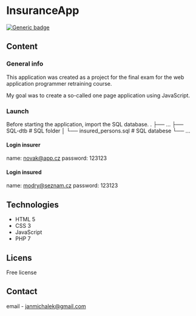 # InsuranceApp

[![Generic badge](https://img.shields.io/badge/version-1.0.0-<COLOR>.svg)](https://shields.io/)

## Content
### General info
This application was created as a project for the final exam for the web application programmer retraining course.

My goal was to create a so-called one page application using JavaScript.

### Launch
Before starting the application, import the SQL database.
.
├── ...
├── SQL-dtb                 # SQL folder
│   └── insured_persons.sql # SQL databese
└── ...

#### Login insurer
name: novak@app.cz
password: 123123
#### Login insured
name: modry@seznam.cz
password: 123123

## Technologies

* HTML 5
* CSS 3
* JavaScript
* PHP 7

## Licens
Free license

## Contact
email - janmichalek@gmail.com
